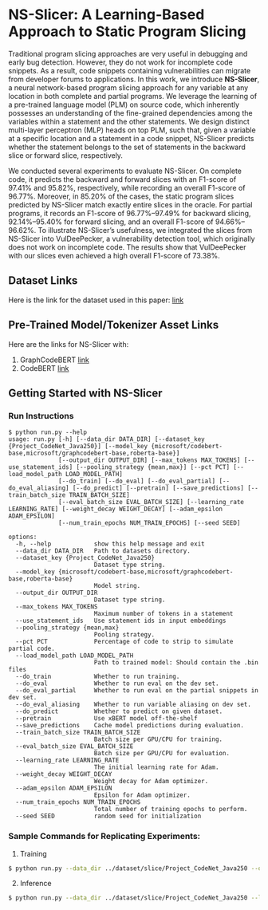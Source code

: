 # NS-Slicer: A Learning-Based Approach to Static Program Slicing
Traditional program slicing approaches are very useful in debugging and early bug detection. However, they do not work for incomplete code snippets. As a result, code snippets containing vulnerabilities can migrate from developer forums to applications. In this work, we introduce **NS-Slicer**, a neural network-based program slicing approach for any variable at any location in both complete and partial programs. We leverage the learning of a pre-trained language model (PLM) on source code, which inherently possesses an understanding of the fine-grained dependencies among the variables within a statement and the other statements. We design distinct multi-layer perceptron (MLP) heads on top PLM, such that, given a variable at a specific location and a statement in a code snippet, NS-Slicer predicts whether the statement belongs to the set of statements in the backward slice or forward slice, respectively.

We conducted several experiments to evaluate NS-Slicer. On complete code, it predicts the backward and forward slices with an F1-score of 97.41% and 95.82%, respectively, while recording an overall F1-score of 96.77%. Moreover, in 85.20% of the cases, the static program slices predicted by NS-Slicer match exactly entire slices in the oracle. For partial programs, it records an F1-score of 96.77%–97.49% for backward slicing, 92.14%–95.40% for forward slicing, and an overall F1-score of 94.66%–96.62%. To illustrate NS-Slicer’s usefulness, we integrated the slices from NS-Slicer into VulDeePecker, a vulnerability detection tool, which originally does not work on incomplete code. The results show that VulDeePecker with our slices even achieved a high overall F1-score of 73.38%.


## Dataset Links
Here is the link for the dataset used in this paper: [link]()


## Pre-Trained Model/Tokenizer Asset Links
Here are the links for NS-Slicer with: 
1. GraphCodeBERT [link]()
2. CodeBERT [link]()

## Getting Started with NS-Slicer
### Run Instructions
  
```
$ python run.py --help     
usage: run.py [-h] [--data_dir DATA_DIR] [--dataset_key {Project_CodeNet_Java250}] [--model_key {microsoft/codebert-base,microsoft/graphcodebert-base,roberta-base}]
              [--output_dir OUTPUT_DIR] [--max_tokens MAX_TOKENS] [--use_statement_ids] [--pooling_strategy {mean,max}] [--pct PCT] [--load_model_path LOAD_MODEL_PATH]
              [--do_train] [--do_eval] [--do_eval_partial] [--do_eval_aliasing] [--do_predict] [--pretrain] [--save_predictions] [--train_batch_size TRAIN_BATCH_SIZE]
              [--eval_batch_size EVAL_BATCH_SIZE] [--learning_rate LEARNING_RATE] [--weight_decay WEIGHT_DECAY] [--adam_epsilon ADAM_EPSILON]
              [--num_train_epochs NUM_TRAIN_EPOCHS] [--seed SEED]

options:
  -h, --help            show this help message and exit
  --data_dir DATA_DIR   Path to datasets directory.
  --dataset_key {Project_CodeNet_Java250}
                        Dataset type string.
  --model_key {microsoft/codebert-base,microsoft/graphcodebert-base,roberta-base}
                        Model string.
  --output_dir OUTPUT_DIR
                        Dataset type string.
  --max_tokens MAX_TOKENS
                        Maximum number of tokens in a statement
  --use_statement_ids   Use statement ids in input embeddings
  --pooling_strategy {mean,max}
                        Pooling strategy.
  --pct PCT             Percentage of code to strip to simulate partial code.
  --load_model_path LOAD_MODEL_PATH
                        Path to trained model: Should contain the .bin files
  --do_train            Whether to run training.
  --do_eval             Whether to run eval on the dev set.
  --do_eval_partial     Whether to run eval on the partial snippets in dev set.
  --do_eval_aliasing    Whether to run variable aliasing on dev set.
  --do_predict          Whether to predict on given dataset.
  --pretrain            Use xBERT model off-the-shelf
  --save_predictions    Cache model predictions during evaluation.
  --train_batch_size TRAIN_BATCH_SIZE
                        Batch size per GPU/CPU for training.
  --eval_batch_size EVAL_BATCH_SIZE
                        Batch size per GPU/CPU for evaluation.
  --learning_rate LEARNING_RATE
                        The initial learning rate for Adam.
  --weight_decay WEIGHT_DECAY
                        Weight decay for Adam optimizer.
  --adam_epsilon ADAM_EPSILON
                        Epsilon for Adam optimizer.
  --num_train_epochs NUM_TRAIN_EPOCHS
                        Total number of training epochs to perform.
  --seed SEED           random seed for initialization

``` 

### Sample Commands for Replicating Experiments:
1. Training
```bash
$ python run.py --data_dir ../dataset/slice/Project_CodeNet_Java250 --output_dir ../dataset/outputs/gcb_ft/ --do_train
```

2. Inference
```bash
$ python run.py --data_dir ../dataset/slice/Project_CodeNet_Java250 --load_model_path ../dataset/outputs/gcb_ft/Epoch_4/model.ckpt --do_eval
```
